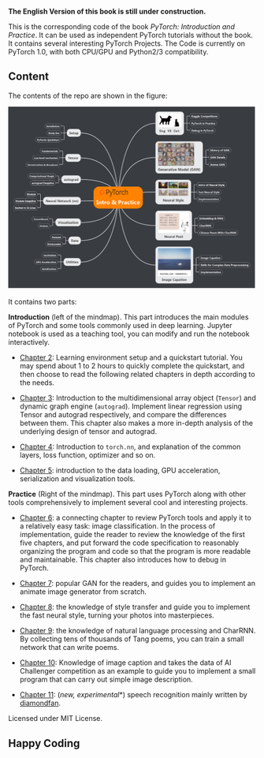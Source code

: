 **The English Version of this book is still under construction.**


This is the corresponding code of the book *PyTorch: Introduction and Practice*. It can be used as independent PyTorch tutorials without the book. It contains several interesting PyTorch Projects. The Code is currently on PyTorch 1.0, with both CPU/GPU and Python2/3 compatibility. 


## Content

The contents of the repo are shown in the figure:

![content](imgs/mindmap_en.png)



It contains two parts:



**Introduction** (left of the mindmap). This part introduces the main modules of PyTorch and some tools commonly used in deep learning. Jupyter notebook is used as a teaching tool, you can modify and run the notebook interactively.


- [Chapter 2](chapter2-快速入门/): Learning environment setup and a quickstart tutorial. You may spend about 1 to 2 hours to quickly complete the quickstart, and then choose to read the following related chapters in depth according to the needs.

- [Chapter 3](chapter3-Tensor和autograd/): Introduction to the multidimensional array object (`Tensor`) and dynamic graph engine (`autograd`). Implement linear regression using Tensor and autograd respectively, and compare the differences between them. This chapter also makes a more in-depth analysis of the underlying design of tensor and autograd.

- [Chapter 4](chapter4-神经网络工具箱nn/): Introduction to `torch.nn`, and explanation of the common layers, loss function, optimizer and so on. 

- [Chapter 5](chapter5-常用工具/): introduction to the data loading, GPU acceleration, serialization and visualization tools.



**Practice** (Right of the mindmap). This part uses PyTorch along with other tools comprehensively to implement several cool and interesting projects. 



- [Chapter 6](chapter6-实战指南/): a connecting chapter to review PyTorch tools and apply it to a relatively easy task: image classification. In the process of implementation, guide the reader to review the knowledge of the first five chapters, and put forward the code specification to reasonably organizing the program and code so that the program is more readable and maintainable. This chapter also introduces how to debug in PyTorch.

- [Chapter 7](chapter7-GAN生成动漫头像/): popular GAN for the readers, and guides you to implement an animate image generator from scratch.

- [Chapter 8](chapter8-风格迁移(Neural%20Style)): the knowledge of style transfer and guide you to implement the fast neural style, turning your photos into masterpieces.

- [Chapter 9](chapter9-神经网络写诗\(CharRNN\)/): the knowledge of natural language processing and CharRNN. By collecting tens of thousands of Tang poems, you can train a small network that can write poems.

- [Chapter 10](chapter10-图像描述(Image%20Caption)/): Knowledge of image caption and takes the data of AI Challenger competition as an example to guide you to implement a small program that can carry out simple image description.

- [Chapter 11](chapter11-语音识别\(LSTM-CTC\)): (*new, experimental**) speech recognition mainly written by [diamondfan](https://github.com/diamondfan).




 
Licensed under MIT License.
## Happy Coding
 
